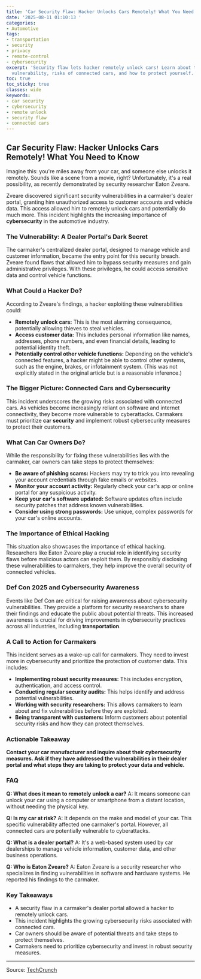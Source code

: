 ```yaml
---
title: 'Car Security Flaw: Hacker Unlocks Cars Remotely! What You Need to Know'
date: '2025-08-11 01:10:13 '
categories:
- Automotive
tags:
- transportation
- security
- privacy
- remote-control
- cybersecurity
excerpt: 'Security flaw lets hacker remotely unlock cars! Learn about the car security
  vulnerability, risks of connected cars, and how to protect yourself. #cybersecurity'
toc: true
toc_sticky: true
classes: wide
keywords:
- car security
- cybersecurity
- remote unlock
- security flaw
- connected cars
---
```


## Car Security Flaw: Hacker Unlocks Cars Remotely! What You Need to Know

Imagine this: you're miles away from your car, and someone else unlocks it remotely. Sounds like a scene from a movie, right? Unfortunately, it's a real possibility, as recently demonstrated by security researcher Eaton Zveare.

Zveare discovered significant security vulnerabilities in a carmaker's dealer portal, granting him unauthorized access to customer accounts and vehicle data. This access allowed him to remotely unlock cars and potentially do much more. This incident highlights the increasing importance of **cybersecurity** in the automotive industry.

### The Vulnerability: A Dealer Portal's Dark Secret

The carmaker's centralized dealer portal, designed to manage vehicle and customer information, became the entry point for this security breach. Zveare found flaws that allowed him to bypass security measures and gain administrative privileges. With these privileges, he could access sensitive data and control vehicle functions.

### What Could a Hacker Do?

According to Zveare's findings, a hacker exploiting these vulnerabilities could:

*   **Remotely unlock cars:** This is the most alarming consequence, potentially allowing thieves to steal vehicles.
*   **Access customer data:** This includes personal information like names, addresses, phone numbers, and even financial details, leading to potential identity theft.
*   **Potentially control other vehicle functions:** Depending on the vehicle's connected features, a hacker might be able to control other systems, such as the engine, brakes, or infotainment system. (This was not explicitly stated in the original article but is a reasonable inference.)

### The Bigger Picture: Connected Cars and Cybersecurity

This incident underscores the growing risks associated with connected cars. As vehicles become increasingly reliant on software and internet connectivity, they become more vulnerable to cyberattacks. Carmakers must prioritize **car security** and implement robust cybersecurity measures to protect their customers.

### What Can Car Owners Do?

While the responsibility for fixing these vulnerabilities lies with the carmaker, car owners can take steps to protect themselves:

*   **Be aware of phishing scams:** Hackers may try to trick you into revealing your account credentials through fake emails or websites.
*   **Monitor your account activity:** Regularly check your car's app or online portal for any suspicious activity.
*   **Keep your car's software updated:** Software updates often include security patches that address known vulnerabilities.
*   **Consider using strong passwords:** Use unique, complex passwords for your car's online accounts.

### The Importance of Ethical Hacking

This situation also showcases the importance of ethical hacking. Researchers like Eaton Zveare play a crucial role in identifying security flaws before malicious actors can exploit them. By responsibly disclosing these vulnerabilities to carmakers, they help improve the overall security of connected vehicles.

### Def Con 2025 and Cybersecurity Awareness

Events like Def Con are critical for raising awareness about cybersecurity vulnerabilities. They provide a platform for security researchers to share their findings and educate the public about potential threats. This increased awareness is crucial for driving improvements in cybersecurity practices across all industries, including **transportation**.

### A Call to Action for Carmakers

This incident serves as a wake-up call for carmakers. They need to invest more in cybersecurity and prioritize the protection of customer data. This includes:

*   **Implementing robust security measures:** This includes encryption, authentication, and access control.
*   **Conducting regular security audits:** This helps identify and address potential vulnerabilities.
*   **Working with security researchers:** This allows carmakers to learn about and fix vulnerabilities before they are exploited.
*   **Being transparent with customers:** Inform customers about potential security risks and how they can protect themselves.

### Actionable Takeaway

**Contact your car manufacturer and inquire about their cybersecurity measures. Ask if they have addressed the vulnerabilities in their dealer portal and what steps they are taking to protect your data and vehicle.**

### FAQ

**Q: What does it mean to remotely unlock a car?**
A: It means someone can unlock your car using a computer or smartphone from a distant location, without needing the physical key.

**Q: Is my car at risk?**
A: It depends on the make and model of your car. This specific vulnerability affected one carmaker's portal. However, all connected cars are potentially vulnerable to cyberattacks.

**Q: What is a dealer portal?**
A: It's a web-based system used by car dealerships to manage vehicle information, customer data, and other business operations.

**Q: Who is Eaton Zveare?**
A: Eaton Zveare is a security researcher who specializes in finding vulnerabilities in software and hardware systems. He reported his findings to the carmaker.

### Key Takeaways

*   A security flaw in a carmaker's dealer portal allowed a hacker to remotely unlock cars.
*   This incident highlights the growing cybersecurity risks associated with connected cars.
*   Car owners should be aware of potential threats and take steps to protect themselves.
*   Carmakers need to prioritize cybersecurity and invest in robust security measures.

---

Source: [TechCrunch](https://techcrunch.com/2025/08/10/security-flaws-in-a-carmakers-web-portal-let-one-hacker-remotely-unlock-cars-from-anywhere/)